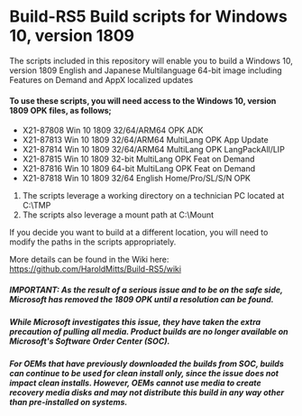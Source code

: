 # Build-RS5 Build scripts for Windows 10, version 1809
The scripts included in this repository will enable you to build a Windows 10, version 1809 English and Japanese Multilanguage 64-bit image including Features on Demand and AppX localized updates

#### To use these scripts, you will need access to the Windows 10, version 1809 OPK files, as follows;

* X21-87808 Win 10 1809 32/64/ARM64 OPK ADK 
* X21-87813 Win 10 1809 32/64/ARM64 MultiLang OPK App Update
* X21-87814 Win 10 1809 32/64/ARM64 MultiLang OPK LangPackAll/LIP
* X21-87815 Win 10 1809 32-bit MultiLang OPK Feat on Demand
* X21-87816 Win 10 1809 64-bit MultiLang OPK Feat on Demand
* X21-87818 Win 10 1809 32/64 English Home/Pro/SL/S/N OPK

1. The scripts leverage a working directory on a technician PC located at C:\TMP
2. The scripts also leverage a mount path at C:\Mount

If you decide you want to build at a different location, you will need to modify the paths in the scripts appropriately.

More details can be found in the Wiki here: https://github.com/HaroldMitts/Build-RS5/wiki

##### IMPORTANT: As the result of a serious issue and to be on the safe side, Microsoft has removed the 1809 OPK until a resolution can be found.

##### While Microsoft investigates this issue, they have taken the extra precaution of pulling all media. Product builds are no longer available on Microsoft's Software Order Center (SOC). 

##### For OEMs that have previously downloaded the builds from SOC, builds can continue to be used for clean install only, since the issue does not impact clean installs.  However, OEMs cannot use media to create recovery media disks and may not distribute this build in any way other than pre-installed on systems.  
